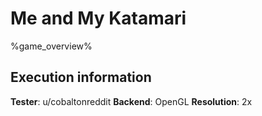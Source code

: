 # Me and My Katamari 

%game_overview%

## Execution information

**Tester**: u/cobaltonreddit
**Backend**: OpenGL
**Resolution**: 2x